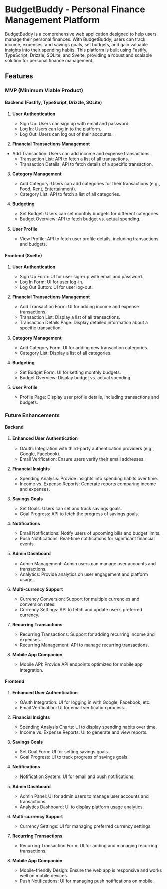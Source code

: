 # BudgetBuddy - Personal Finance Management Platform

BudgetBuddy is a comprehensive web application designed to help users manage their personal finances. With BudgetBuddy, users can track income, expenses, and savings goals, set budgets, and gain valuable insights into their spending habits. This platform is built using Fastify, TypeScript, Drizzle, SQLite, and Svelte, providing a robust and scalable solution for personal finance management.

## Features

### MVP (Minimum Viable Product)

#### Backend (Fastify, TypeScript, Drizzle, SQLite)

1. **User Authentication**

   - Sign Up: Users can sign up with email and password.
   - Log In: Users can log in to the platform.
   - Log Out: Users can log out of their accounts.

2. **Financial Transactions Management**

- Add Transaction: Users can add income and expense transactions.
  - Transaction List: API to fetch a list of all transactions.
  - Transaction Details: API to fetch details of a specific transaction.

3. **Category Management**

   - Add Category: Users can add categories for their transactions (e.g., Food, Rent, Entertainment).
   - Category List: API to fetch a list of all categories.

4. **Budgeting**

   - Set Budget: Users can set monthly budgets for different categories.
   - Budget Overview: API to fetch budget vs. actual spending.

5. **User Profile**
   - View Profile: API to fetch user profile details, including transactions and budgets.

#### Frontend (Svelte)

1. **User Authentication**

   - Sign Up Form: UI for user sign-up with email and password.
   - Log In Form: UI for user log-in.
   - Log Out Button: UI for user log-out.

2. **Financial Transactions Management**

   - Add Transaction Form: UI for adding income and expense transactions.
   - Transaction List: Display a list of all transactions.
   - Transaction Details Page: Display detailed information about a specific transaction.

3. **Category Management**

   - Add Category Form: UI for adding new transaction categories.
   - Category List: Display a list of all categories.

4. **Budgeting**

   - Set Budget Form: UI for setting monthly budgets.
   - Budget Overview: Display budget vs. actual spending.

5. **User Profile**
   - Profile Page: Display user profile details, including transactions and budgets.

### Future Enhancements

#### Backend

1. **Enhanced User Authentication**

   - OAuth: Integration with third-party authentication providers (e.g., Google, Facebook).
   - Email Verification: Ensure users verify their email addresses.

2. **Financial Insights**

   - Spending Analysis: Provide insights into spending habits over time.
   - Income vs. Expense Reports: Generate reports comparing income and expenses.

3. **Savings Goals**

   - Set Goals: Users can set and track savings goals.
   - Goal Progress: API to fetch the progress of savings goals.

4. **Notifications**

   - Email Notifications: Notify users of upcoming bills and budget limits.
   - Push Notifications: Real-time notifications for significant financial events.

5. **Admin Dashboard**

   - Admin Management: Admin users can manage user accounts and transactions.
   - Analytics: Provide analytics on user engagement and platform usage.

6. **Multi-currency Support**

   - Currency Conversion: Support for multiple currencies and conversion rates.
   - Currency Settings: API to fetch and update user’s preferred currency.

7. **Recurring Transactions**

   - Recurring Transactions: Support for adding recurring income and expenses.
   - Recurring Management: API to manage recurring transactions.

8. **Mobile App Companion**
   - Mobile API: Provide API endpoints optimized for mobile app integration.

#### Frontend

1. **Enhanced User Authentication**

   - OAuth Integration: UI for logging in with Google, Facebook, etc.
   - Email Verification: UI for email verification process.

2. **Financial Insights**

   - Spending Analysis Charts: UI to display spending habits over time.
   - Income vs. Expense Reports: UI to generate and view reports.

3. **Savings Goals**

   - Set Goal Form: UI for setting savings goals.
   - Goal Progress: UI to track progress of savings goals.

4. **Notifications**

   - Notification System: UI for email and push notifications.

5. **Admin Dashboard**

   - Admin Panel: UI for admin users to manage user accounts and transactions.
   - Analytics Dashboard: UI to display platform usage analytics.

6. **Multi-currency Support**

   - Currency Settings: UI for managing preferred currency settings.

7. **Recurring Transactions**

   - Recurring Transaction Form: UI for adding and managing recurring transactions.

8. **Mobile App Companion**
   - Mobile-friendly Design: Ensure the web app is responsive and works well on mobile devices.
   - Push Notifications: UI for managing push notifications on mobile.
